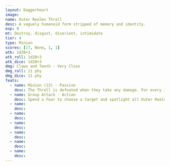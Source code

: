 ```yaml
---
layout: Daggerheart
image:
name: Outer Realms Thrall
desc: A vaguely humanoid form stripped of memory and identity.
exp: 0
mt: Destroy, disgust, disorient, intimidate
tier: 4
type: Minion
scores: [17, None, 1, 1]
atk: 1d20+3
atk_roll: 1d20+3
atk_dice: 1d20+3
dmg: Claws and Teeth - Very Close
dmg_roll: 11 phy
dmg_dice: 11 phy
feats:
  - name: Minion (13) - Passive
    desc: The Thrall is defeated when they take any damage. For every 13 damage a PC deals to the Thrall, defeat an additional Minion within range the attack would succeed against.
  - name: Group Attack - Action
    desc: Spend a Fear to choose a target and spotlight all Outer Realm Thralls within Close range of them. Those Minions move into Melee range of the target and make one shared attack roll. On a success, they deal 11 physical damage each. Combine this damage.
  - name: 
    desc: 
  - name: 
    desc: 
  - name: 
    desc: 
  - name: 
    desc: 
  - name: 
    desc: 
  - name: 
    desc: 
---
```

